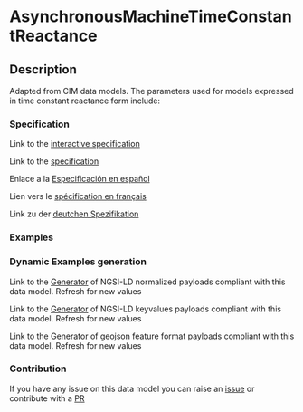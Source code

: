 # AsynchronousMachineTimeConstantReactance

## Description 

Adapted from CIM data models. The parameters used for models expressed in time constant reactance form include:
### Specification

Link to the [interactive specification](https://swagger.lab.fiware.org/?url=https://smart-data-models.github.io/dataModel.EnergyCIM/AsynchronousMachineTimeConstantReactance/swagger.yaml)

Link to the [specification](https://smart-data-models.github.io/dataModel.EnergyCIM/AsynchronousMachineTimeConstantReactance/doc/spec.md)

Enlace a la [Especificación en español](https://smart-data-models.github.io/dataModel.EnergyCIM/AsynchronousMachineTimeConstantReactance/doc/spec_ES.md)

Lien vers le [spécification en français](https://smart-data-models.github.io/dataModel.EnergyCIM/AsynchronousMachineTimeConstantReactance/doc/spec_FR.md)

Link zu der [deutchen Spezifikation](https://smart-data-models.github.io/dataModel.EnergyCIM/AsynchronousMachineTimeConstantReactance/doc/spec_DE.md)
### Examples
### Dynamic Examples generation

Link to the [Generator](https://smartdatamodels.org/extra/ngsi-ld_generator_v0.92.php?schemaUrl=https://raw.githubusercontent.com/smart-data-models/dataModel.EnergyCIM/master/AsynchronousMachineTimeConstantReactance/schema.json&email=info@smartdatamodels.org) of NGSI-LD normalized payloads compliant with this data model. Refresh for new values

Link to the [Generator](https://smartdatamodels.org/extra/ngsi-ld_generator_keyvalues_v0.92.php?schemaUrl=https://raw.githubusercontent.com/smart-data-models/dataModel.EnergyCIM/master/AsynchronousMachineTimeConstantReactance/schema.json&email=info@smartdatamodels.org) of NGSI-LD keyvalues payloads compliant with this data model. Refresh for new values

Link to the [Generator](https://smartdatamodels.org/extra/geojson_features_generator_v1.0.php?schemaUrl=https://raw.githubusercontent.com/smart-data-models/dataModel.EnergyCIM/master/AsynchronousMachineTimeConstantReactance/schema.json&email=info@smartdatamodels.org) of geojson feature format payloads compliant with this data model. Refresh for new values
### Contribution

 If you have any issue on this data model you can raise an [issue](https://github.com/smart-data-models/dataModel.EnergyCIM/issues)  or contribute with a [PR](https://github.com/smart-data-models/dataModel.EnergyCIM/pulls)